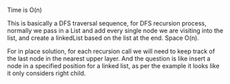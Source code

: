 
Time is O(n)

This is basically a DFS traversal sequence, for DFS recursion process, normally we pass in a List<Node> and add every single node we are visiting into the list, and create a linkedList based on the list at the end.  Space O(n).   

For in place solution, for each recursion call we will need to keep track of the last node in the nearest upper layer. And the question is like insert a node in a specified position for a linked list, as per the example it looks like it only considers right child.      

  
